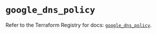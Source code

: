 # `google_dns_policy`

Refer to the Terraform Registry for docs: [`google_dns_policy`](https://registry.terraform.io/providers/hashicorp/google-beta/6.5.0/docs/resources/google_dns_policy).
